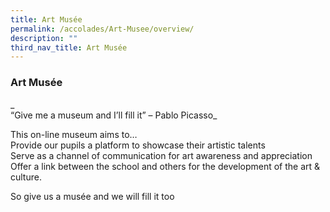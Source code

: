 ```yaml
---
title: Art Musée
permalink: /accolades/Art-Musee/overview/
description: ""
third_nav_title: Art Musée
---
```

### Art Musée

_  
“Give me a museum and I’ll fill it” – Pablo Picasso_

This on-line museum aims to… <br>
Provide our pupils a platform to showcase their artistic talents<br>
Serve as a channel of communication for art awareness and appreciation<br>
Offer a link between the school and others for the development of the art & culture.

So give us a musée and we will fill it too